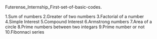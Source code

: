 Futerense_Internship_First-set-of-basic-codes.

1.Sum of numbers
2.Greater of two numbers
3.Factorial of a number
4.Simple Interest
5.Compound Interest
6.Armstrong numbers
7.Area of a circle
8.Prime numbers between two integars
9.Prime number or not
10.Fibonnaci series
